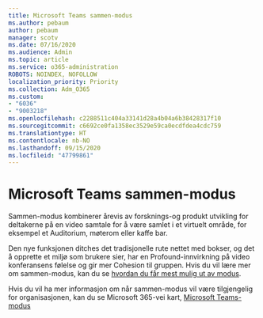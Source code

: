 ```yaml
---
title: Microsoft Teams sammen-modus
ms.author: pebaum
author: pebaum
manager: scotv
ms.date: 07/16/2020
ms.audience: Admin
ms.topic: article
ms.service: o365-administration
ROBOTS: NOINDEX, NOFOLLOW
localization_priority: Priority
ms.collection: Adm_O365
ms.custom:
- "6036"
- "9003218"
ms.openlocfilehash: c2288511c404a33141d28a4b04a6b38428317f10
ms.sourcegitcommit: c6692ce0fa1358ec3529e59ca0ecdfdea4cdc759
ms.translationtype: HT
ms.contentlocale: nb-NO
ms.lasthandoff: 09/15/2020
ms.locfileid: "47799861"
---
```

# <a name="microsoft-teams-together-mode"></a>Microsoft Teams sammen-modus

Sammen-modus kombinerer årevis av forsknings-og produkt utvikling for deltakerne på en video samtale for å være samlet i et virtuelt område, for eksempel et Auditorium, møterom eller kaffe bar. 

Den nye funksjonen ditches det tradisjonelle rute nettet med bokser, og det å opprette et miljø som brukere sier, har en Profound-innvirkning på video konferansens følelse og gir mer Cohesion til gruppen. Hvis du vil lære mer om sammen-modus, kan du se [hvordan du får mest mulig ut av modus](https://techcommunity.microsoft.com/t5/microsoft-teams-blog/how-to-get-the-most-from-together-mode/ba-p/1509496).  

Hvis du vil ha mer informasjon om når sammen-modus vil være tilgjengelig for organisasjonen, kan du se Microsoft 365-vei kart, [Microsoft Teams-modus](https://www.microsoft.com/microsoft-365/roadmap?featureid=65942)